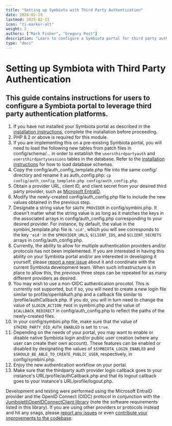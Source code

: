 ```yaml
---
title: "Setting up Symbiota with Third Party Authentication"
date: 2024-02-19
lastmod: 2025-02-13
icon: "ti-marker-alt"
weight: 2
authors: ["Mark Fisher", "Gregory Post"]
description: "Learn to configure a Symbiota portal for third party authentication"
type: "docs"
---
```


# Setting up Symbiota with Third Party Authentication

## This guide contains instructions for users to configure a Symbiota portal to leverage third party authentication platforms.

1. If you have not installed your Symbiota portal as described in the [installation instructions](https://github.com/BioKIC/Symbiota/blob/master/docs/INSTALL.md), complete the installation before proceeding.
2. PHP 8.2 or above is required for this module.
3. If you are implementing this on a pre-existing Symbiota portal, you will need to load the following new tables from patch files in <SymbiotaBaseFolder>config/schema/... in order to establish the `usersthirdpartyauth` and `usersthirdpartysessions` tables in the database. Refer to the [installation instructions](https://github.com/BioKIC/Symbiota/blob/master/docs/INSTALL.md) for how to load database schemas.
4. Copy the config/auth_config_template.php file into the same config/ directory and rename it as auth_config.php: `cp config/auth_config_template.php config/auth_config.php`.
5. Obtain a provider URL, client ID, and client secret from your desired third party provider, such as [Microsoft EntraID](https://www.microsoft.com/en-us/security/business/microsoft-entra).
6. Modify the newly-created config/auth_config.php file to include the new values obtained in the previous step.
7. Designate a string value for `$AUTH_PROVIDER` in config/symbini.php. It doesn't matter what the string value is as long as it matches the keys in the associated arrays in config/auth_config.php corresponding to your desired provider. For instance, by default, the value in the symbini_template.php file is `'oid'`, which you will see corresponds to the key `'oid'` in the `$PROVIDER_URLS`, `$CLIENT_IDS`, and `$CLIENT_SECRETS` arrays in config/auth_config.php.
8. Currently, the ability to allow for multiple authentication providers and/or protocols has not been implemented. If you are interested in having this ability on your Symbiota portal and/or are interested in developing it yourself, please [report a new issue](https://github.com/BioKIC/Symbiota/issues/new) about it and coordinate with the current Symbiota development team. When such infrastructure is in place to allow this, the previous three steps can be repeated for as many different providers as desired.
9. You may wish to use a non-OIDC authentication procotol. This is currently not supported, but if so, you will need to create a new login file similar to profile/openIdAuth.php and a callback file similar to /profile/authCallback.php. If you do, you will in turn need to change the value of `$LOGIN_ACTION_PAGE` in symbini.php and the value of `$CALLBACK_REDIRECT` in config/auth_config.php to reflect the paths of the newly-created files.
10. In your config/symbini.php file, make sure that the value of `$THIRD_PARTY_OID_AUTH_ENABLED` is set to `true`.
11. Depending on the needs of your portal, you may want to enable or disable native Symbiota login and/or public user creation (where any user can create their own account). These features can be enabled or disabled by designating the values of `$SYMBIOTA_LOGIN_ENABLED` and `$SHOULD_BE_ABLE_TO_CREATE_PUBLIC_USER`, respectively, in config/symbini.php.
12. Enjoy the new authentication workflow on your portal.
13. Make sure that the thirdparty auth provider login callback goes to your instance's URL/profile/authCallback.php and that its logout callback goes to your instance's URL/profile/logout.php.

Development and testing were performed using the Microsoft EntraID provider and the OpenID Connect (OIDC) protocol in conjunction with the [Jumbojett\OpenIDConnectClient library](https://github.com/jumbojett/OpenID-Connect-PHP) (note the software requirements listed in this library). If you are using other providers or protocols instead and hit any snags, please [report any issues](https://github.com/BioKIC/Symbiota/issues/new) or even [contribute your improvements to the codebase](https://github.com/BioKIC/Symbiota/blob/master/docs/CONTRIBUTING.md).
